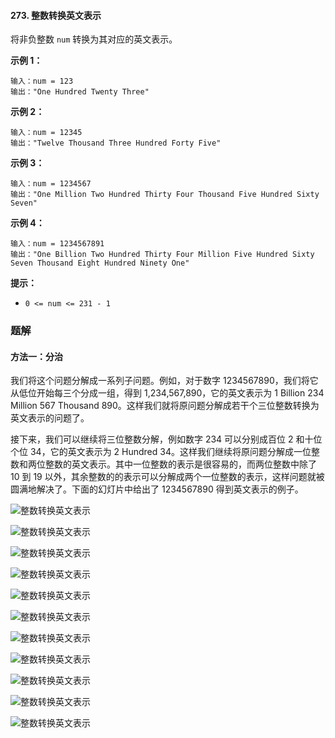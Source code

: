 #### 273. 整数转换英文表示

将非负整数 `num` 转换为其对应的英文表示。

**示例 1：**

```shell
输入：num = 123
输出："One Hundred Twenty Three"
```

**示例 2：**

```shell
输入：num = 12345
输出："Twelve Thousand Three Hundred Forty Five"
```

**示例 3：**

```shell
输入：num = 1234567
输出："One Million Two Hundred Thirty Four Thousand Five Hundred Sixty Seven"
```

**示例 4：**

```shell
输入：num = 1234567891
输出："One Billion Two Hundred Thirty Four Million Five Hundred Sixty Seven Thousand Eight Hundred Ninety One"
```

**提示：**

* `0 <= num <= 231 - 1`

### 题解

#### 方法一：分治

我们将这个问题分解成一系列子问题。例如，对于数字 1234567890，我们将它从低位开始每三个分成一组，得到 1,234,567,890，它的英文表示为 1 Billion 234 Million 567 Thousand 890。这样我们就将原问题分解成若干个三位整数转换为英文表示的问题了。

接下来，我们可以继续将三位整数分解，例如数字 234 可以分别成百位 2 和十位个位 34，它的英文表示为 2 Hundred 34。这样我们继续将原问题分解成一位整数和两位整数的英文表示。其中一位整数的表示是很容易的，而两位整数中除了 10 到 19 以外，其余整数的的表示可以分解成两个一位整数的表示，这样问题就被圆满地解决了。下面的幻灯片中给出了 1234567890 得到英文表示的例子。

![整数转换英文表示](http://gitlab.wsh-study.com/xp-study/LeeteCode/blob/master/分治/images/整数转换英文表示/1.jpg)

![整数转换英文表示](http://gitlab.wsh-study.com/xp-study/LeeteCode/blob/master/分治/images/整数转换英文表示/2.jpg)

![整数转换英文表示](http://gitlab.wsh-study.com/xp-study/LeeteCode/blob/master/分治/images/整数转换英文表示/3.jpg)

![整数转换英文表示](http://gitlab.wsh-study.com/xp-study/LeeteCode/blob/master/分治/images/整数转换英文表示/4.jpg)

![整数转换英文表示](http://gitlab.wsh-study.com/xp-study/LeeteCode/blob/master/分治/images/整数转换英文表示/5.jpg)

![整数转换英文表示](http://gitlab.wsh-study.com/xp-study/LeeteCode/blob/master/分治/images/整数转换英文表示/6.jpg)

![整数转换英文表示](http://gitlab.wsh-study.com/xp-study/LeeteCode/blob/master/分治/images/整数转换英文表示/7.jpg)

![整数转换英文表示](http://gitlab.wsh-study.com/xp-study/LeeteCode/blob/master/分治/images/整数转换英文表示/8.jpg)

![整数转换英文表示](http://gitlab.wsh-study.com/xp-study/LeeteCode/blob/master/分治/images/整数转换英文表示/9.jpg)

![整数转换英文表示](http://gitlab.wsh-study.com/xp-study/LeeteCode/blob/master/分治/images/整数转换英文表示/10.jpg)

![整数转换英文表示](http://gitlab.wsh-study.com/xp-study/LeeteCode/blob/master/分治/images/整数转换英文表示/11.jpg)

